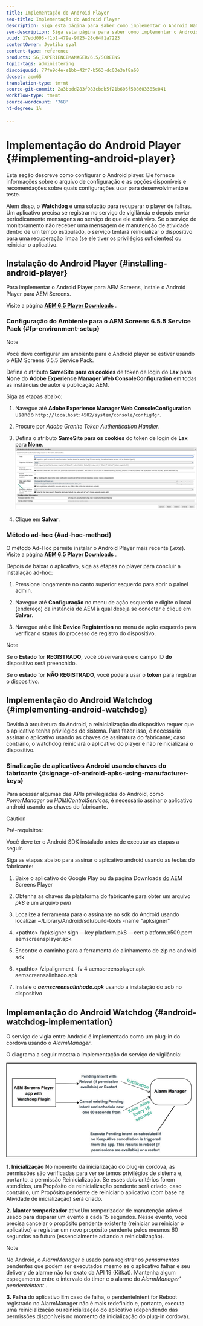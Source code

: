 ```yaml
---
title: Implementação do Android Player
seo-title: Implementação do Android Player
description: Siga esta página para saber como implementar o Android Watchdog, uma solução para recuperar o player de falhas.
seo-description: Siga esta página para saber como implementar o Android Watchdog, uma solução para recuperar o player de falhas.
uuid: 17edd093-f1b1-479e-9f25-28c64f1a7223
contentOwner: Jyotika syal
content-type: reference
products: SG_EXPERIENCEMANAGER/6.5/SCREENS
topic-tags: administering
discoiquuid: 77fe9d4e-e1bb-42f7-b563-dc03e3af8a60
docset: aem65
translation-type: tm+mt
source-git-commit: 2a3bbdd283f983cbdb5f21b606f508603385e041
workflow-type: tm+mt
source-wordcount: '768'
ht-degree: 1%

---
```



# Implementação do Android Player {#implementing-android-player}

Esta seção descreve como configurar o Android player. Ele fornece informações sobre o arquivo de configuração e as opções disponíveis e recomendações sobre quais configurações usar para desenvolvimento e teste.

Além disso, o **Watchdog** é uma solução para recuperar o player de falhas. Um aplicativo precisa se registrar no serviço de vigilância e depois enviar periodicamente mensagens ao serviço de que ele está vivo. Se o serviço de monitoramento não receber uma mensagem de manutenção de atividade dentro de um tempo estipulado, o serviço tentará reinicializar o dispositivo para uma recuperação limpa (se ele tiver os privilégios suficientes) ou reiniciar o aplicativo.

## Instalação do Android Player {#installing-android-player}

Para implementar o Android Player para AEM Screens, instale o Android Player para AEM Screens.

Visite a página [**AEM 6.5 Player Downloads**](https://download.macromedia.com/screens/) .

### Configuração do Ambiente para o AEM Screens 6.5.5 Service Pack {#fp-environment-setup}

>[!NOTE]
>Você deve configurar um ambiente para o Android player se estiver usando o AEM Screens 6.5.5 Service Pack.

Defina o atributo **SameSite para os cookies** de token de login do **Lax** para **None** do **Adobe Experience Manager Web ConsoleConfiguration** em todas as instâncias de autor e publicação AEM.

Siga as etapas abaixo:

1. Navegue até **Adobe Experience Manager Web ConsoleConfiguration** usando `http://localhost:4502/system/console/configMgr`.

1. Procure por *Adobe Granite Token Authentication Handler*.

1. Defina o atributo **SameSite para os cookies** do token de login de **Lax** para **None**.
   ![imagem](/help/user-guide/assets/granite-updates.png)

1. Clique em **Salvar**.


### Método ad-hoc {#ad-hoc-method}

O método Ad-Hoc permite instalar o Android Player mais recente (*.exe*). Visite a página [**AEM 6.5 Player Downloads**](https://download.macromedia.com/screens/) .

Depois de baixar o aplicativo, siga as etapas no player para concluir a instalação ad-hoc:

1. Pressione longamente no canto superior esquerdo para abrir o painel admin.
1. Navegue até **Configuração** no menu de ação esquerdo e digite o local (endereço) da instância de AEM à qual deseja se conectar e clique em **Salvar**.

1. Navegue até o link **Device** **Registration** no menu de ação esquerdo para verificar o status do processo de registro do dispositivo.

>[!NOTE]
>
>Se o **Estado** for **REGISTRADO**, você observará que o campo ID **do** dispositivo será preenchido.
>
>Se o **estado** for **NÃO REGISTRADO**, você poderá usar o **token** para registrar o dispositivo.

## Implementação do Android Watchdog {#implementing-android-watchdog}

Devido à arquitetura do Android, a reinicialização do dispositivo requer que o aplicativo tenha privilégios de sistema. Para fazer isso, é necessário assinar o aplicativo usando as chaves de assinatura do fabricante; caso contrário, o watchdog reiniciará o aplicativo do player e não reinicializará o dispositivo.

### Sinalização de aplicativos Android usando chaves do fabricante {#signage-of-android-apks-using-manufacturer-keys}

Para acessar algumas das APIs privilegiadas do Android, como *PowerManager* ou *HDMIControlServices*, é necessário assinar o aplicativo android usando as chaves do fabricante.

>[!CAUTION]
>
>Pré-requisitos:
>
>Você deve ter o Android SDK instalado antes de executar as etapas a seguir.

Siga as etapas abaixo para assinar o aplicativo android usando as teclas do fabricante:

1. Baixe o aplicativo do Google Play ou da página Downloads [do](https://download.macromedia.com/screens/) AEM Screens Player
1. Obtenha as chaves da plataforma do fabricante para obter um arquivo *pk8* e um arquivo *pem*

1. Localize a ferramenta para o assinante no sdk do Android usando localizar ~/Library/Android/sdk/build-tools -name &quot;apksigner&quot;
1. &lt;pathto> /apksigner sign —key platform.pk8 —cert platform.x509.pem aemscreensplayer.apk
1. Encontre o caminho para a ferramenta de alinhamento de zip no android sdk
1. &lt;pathto> /zipalignment -fv 4 aemscreensplayer.apk aemscreensalinhado.apk
1. Instale o ***aemscreensalinhado.apk*** usando a instalação do adb no dispositivo

## Implementação do Android Watchdog {#android-watchdog-implementation}

O serviço de vigia entre Android é implementado como um plug-in do cordova usando o *AlarmManager*.

O diagrama a seguir mostra a implementação do serviço de vigilância:

![chlimage_1-31](assets/chlimage_1-31.png)

**1. Inicialização** No momento da inicialização do plug-in cordova, as permissões são verificadas para ver se temos privilégios de sistema e, portanto, a permissão Reinicialização. Se esses dois critérios forem atendidos, um Propósito de reinicialização pendente será criado, caso contrário, um Propósito pendente de reiniciar o aplicativo (com base na Atividade de inicialização) será criado.

**2. Manter temporizador** ativoUm temporizador de manutenção ativo é usado para disparar um evento a cada 15 segundos. Nesse evento, você precisa cancelar o propósito pendente existente (reiniciar ou reiniciar o aplicativo) e registrar um novo propósito pendente pelos mesmos 60 segundos no futuro (essencialmente adiando a reinicialização).

>[!NOTE]
>
>No Android, o *AlarmManager* é usado para registrar os *pensamentos* pendentes que podem ser executados mesmo se o aplicativo falhar e seu delivery de alarme não for exato da API 19 (Kitkat). Mantenha algum espaçamento entre o intervalo do timer e o alarme do *AlarmManager&#39;* *pendenteIntent* .

**3. Falha** do aplicativo Em caso de falha, o pendenteIntent for Reboot registrado no AlarmManager não é mais redefinido e, portanto, executa uma reinicialização ou reinicialização do aplicativo (dependendo das permissões disponíveis no momento da inicialização do plug-in cordova).
